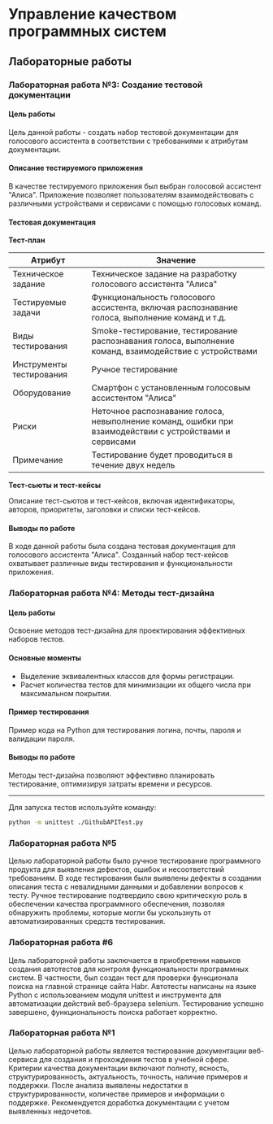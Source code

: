 # Управление качеством программных систем

## Лабораторные работы

### Лабораторная работа №3: Создание тестовой документации

#### Цель работы

Цель данной работы - создать набор тестовой документации для голосового ассистента в соответствии с требованиями к атрибутам документации.

#### Описание тестируемого приложения

В качестве тестируемого приложения был выбран голосовой ассистент "Алиса". Приложение позволяет пользователям взаимодействовать с различными устройствами и сервисами с помощью голосовых команд.

#### Тестовая документация

**Тест-план**

| Атрибут                | Значение                                                                                                  |
|------------------------|-----------------------------------------------------------------------------------------------------------|
| Техническое задание    | Техническое задание на разработку голосового ассистента "Алиса"                                           |
| Тестируемые задачи     | Функциональность голосового ассистента, включая распознавание голоса, выполнение команд и т.д.           |
| Виды тестирования      | Smoke-тестирование, тестирование распознавания голоса, выполнение команд, взаимодействие с устройствами  |
| Инструменты тестирования | Ручное тестирование                                                                                      |
| Оборудование           | Смартфон с установленным голосовым ассистентом "Алиса"                                                    |
| Риски                  | Неточное распознавание голоса, невыполнение команд, ошибки при взаимодействии с устройствами и сервисами |
| Примечание             | Тестирование будет проводиться в течение двух недель                                                      |

**Тест-сьюты и тест-кейсы**

Описание тест-сьютов и тест-кейсов, включая идентификаторы, авторов, приоритеты, заголовки и списки тест-кейсов.

#### Выводы по работе

В ходе данной работы была создана тестовая документация для голосового ассистента "Алиса". Созданный набор тест-кейсов охватывает различные виды тестирования и функциональности приложения.

### Лабораторная работа №4: Методы тест-дизайна

#### Цель работы

Освоение методов тест-дизайна для проектирования эффективных наборов тестов.

#### Основные моменты

- Выделение эквивалентных классов для формы регистрации.
- Расчет количества тестов для минимизации их общего числа при максимальном покрытии.

#### Пример тестирования

Пример кода на Python для тестирования логина, почты, пароля и валидации пароля.

#### Выводы по работе

Методы тест-дизайна позволяют эффективно планировать тестирование, оптимизируя затраты времени и ресурсов.

---

Для запуска тестов используйте команду:

```bash
python -m unittest ./GithubAPITest.py
```

### Лабораторная работа №5

Целью лабораторной работы было ручное тестирование программного продукта для выявления дефектов, ошибок и несоответствий требованиям. В ходе тестирования были выявлены дефекты в создании описания теста с невалидными данными и добавлении вопросов к тесту. Ручное тестирование подтвердило свою критическую роль в обеспечении качества программного обеспечения, позволяя обнаружить проблемы, которые могли бы ускользнуть от автоматизированных средств тестирования.

### Лабораторная работа #6

Цель лабораторной работы заключается в приобретении навыков создания автотестов для контроля функциональности программных систем. В частности, был создан тест для проверки функционала поиска на главной странице сайта Habr. Автотесты написаны на языке Python с использованием модуля unittest и инструмента для автоматизации действий веб-браузера selenium. Тестирование успешно завершено, функциональность поиска работает корректно.

### Лабораторная работа №1

Целью лабораторной работы является тестирование документации веб-сервиса для создания и прохождения тестов в учебной сфере. Критерии качества документации включают полноту, ясность, структурированность, актуальность, точность, наличие примеров и поддержки. После анализа выявлены недостатки в структурированности, количестве примеров и информации о поддержке. Рекомендуется доработка документации с учетом выявленных недочетов.


